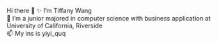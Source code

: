 Hi there 👋
✨ I’m Tiffany Wang <br>
🔭 I’m a junior majored in computer science with business application at University of California, Riverside <br>
📫 My ins is yiyi_quq <br>


<!--
**twang0323/twang0323** is a ✨ _special_ ✨ repository because its `README.md` (this file) appears on your GitHub profile.

Here are some ideas to get you started:

- 🔭 I’m currently working on ...
- 🌱 I’m currently learning ...
- 👯 I’m looking to collaborate on ...
- 🤔 I’m looking for help with ...
- 💬 Ask me about ...
- 📫 How to reach me: ...
- 😄 Pronouns: ...
- ⚡ Fun fact: ...
-->
